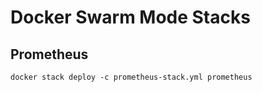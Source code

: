 # Docker Swarm Mode Stacks

## Prometheus

~~~
docker stack deploy -c prometheus-stack.yml prometheus
~~~

